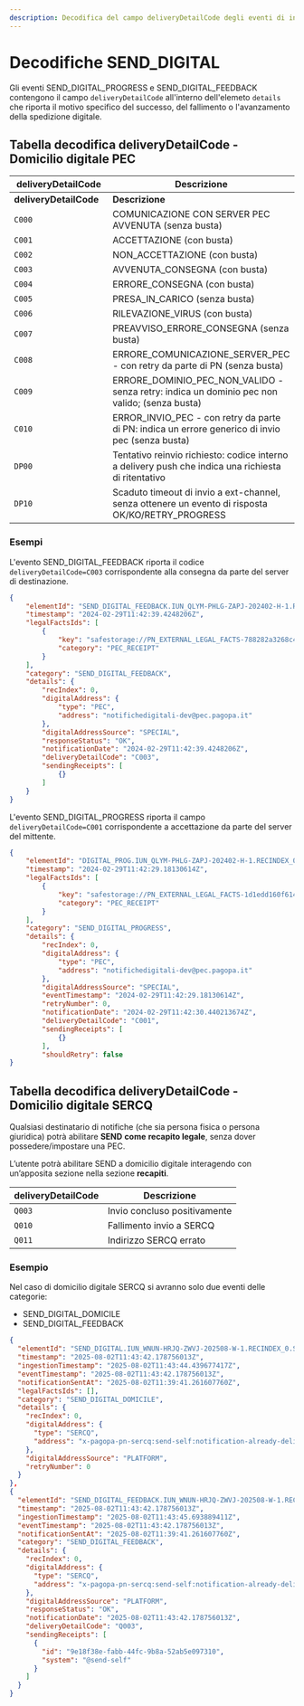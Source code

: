 ```yaml
---
description: Decodifica del campo deliveryDetailCode degli eventi di invio digitale
---
```


# Decodifiche SEND\_DIGITAL

Gli eventi SEND\_DIGITAL\_PROGRESS e SEND\_DIGITAL\_FEEDBACK contengono il campo `deliveryDetailCode` all'interno dell'elemeto `details` che riporta il motivo specifico del successo, del fallimento o l'avanzamento della spedizione digitale.&#x20;

## Tabella decodifica deliveryDetailCode - Domicilio digitale PEC

<table data-header-hidden><thead><tr><th width="232">deliveryDetailCode</th><th>Descrizione</th></tr></thead><tbody><tr><td><strong>deliveryDetailCode</strong></td><td><strong>Descrizione</strong></td></tr><tr><td><code>C000</code></td><td>COMUNICAZIONE CON SERVER PEC AVVENUTA (senza busta)</td></tr><tr><td><code>C001</code></td><td>ACCETTAZIONE (con busta)</td></tr><tr><td><code>C002</code></td><td>NON_ACCETTAZIONE (con busta)</td></tr><tr><td><code>C003</code></td><td>AVVENUTA_CONSEGNA (con busta)</td></tr><tr><td><code>C004</code></td><td>ERRORE_CONSEGNA (con busta)</td></tr><tr><td><code>C005</code></td><td>PRESA_IN_CARICO (senza busta)</td></tr><tr><td><code>C006</code></td><td>RILEVAZIONE_VIRUS (con busta)</td></tr><tr><td><code>C007</code></td><td>PREAVVISO_ERRORE_CONSEGNA (senza busta)</td></tr><tr><td><code>C008</code></td><td>ERRORE_COMUNICAZIONE_SERVER_PEC - con retry da parte di PN (senza busta)</td></tr><tr><td><code>C009</code></td><td>ERRORE_DOMINIO_PEC_NON_VALIDO - senza retry: indica un dominio pec non valido; (senza busta)</td></tr><tr><td><code>C010</code></td><td>ERROR_INVIO_PEC - con retry da parte di PN: indica un errore generico di invio pec (senza busta)</td></tr><tr><td><code>DP00</code></td><td>Tentativo reinvio richiesto: codice interno a delivery push che indica una richiesta di ritentativo</td></tr><tr><td><code>DP10</code></td><td>Scaduto timeout di invio a ext-channel, senza ottenere un evento di risposta OK/KO/RETRY_PROGRESS</td></tr></tbody></table>

### Esempi

L'evento SEND\_DIGITAL\_FEEDBACK riporta il codice `deliveryDetailCode=C003` corrispondente alla consegna da parte del server di destinazione.

```json
{
	"elementId": "SEND_DIGITAL_FEEDBACK.IUN_QLYM-PHLG-ZAPJ-202402-H-1.RECINDEX_0.SOURCE_SPECIAL.REPEAT_false.ATTEMPT_0",
	"timestamp": "2024-02-29T11:42:39.4248206Z",
	"legalFactsIds": [
		{
			"key": "safestorage://PN_EXTERNAL_LEGAL_FACTS-788282a3268c471b9900ea8bfe1aeb4a.xml",
			"category": "PEC_RECEIPT"
		}
	],
	"category": "SEND_DIGITAL_FEEDBACK",
	"details": {
		"recIndex": 0,
		"digitalAddress": {
			"type": "PEC",
			"address": "notifichedigitali-dev@pec.pagopa.it"
		},
		"digitalAddressSource": "SPECIAL",
		"responseStatus": "OK",
		"notificationDate": "2024-02-29T11:42:39.4248206Z",
		"deliveryDetailCode": "C003",
		"sendingReceipts": [
			{}
		]
	}
}
```

L'evento SEND\_DIGITAL\_PROGRESS riporta il campo `deliveryDetailCode=C001` corrispondente a accettazione da parte del server del mittente.

```json
{
	"elementId": "DIGITAL_PROG.IUN_QLYM-PHLG-ZAPJ-202402-H-1.RECINDEX_0.SOURCE_SPECIAL.REPEAT_false.ATTEMPT_0.IDX_1",
	"timestamp": "2024-02-29T11:42:29.18130614Z",
	"legalFactsIds": [
		{
			"key": "safestorage://PN_EXTERNAL_LEGAL_FACTS-1d1edd160f614833899bba9702b61efc.xml",
			"category": "PEC_RECEIPT"
		}
	],
	"category": "SEND_DIGITAL_PROGRESS",
	"details": {
		"recIndex": 0,
		"digitalAddress": {
			"type": "PEC",
			"address": "notifichedigitali-dev@pec.pagopa.it"
		},
		"digitalAddressSource": "SPECIAL",
		"eventTimestamp": "2024-02-29T11:42:29.18130614Z",
		"retryNumber": 0,
		"notificationDate": "2024-02-29T11:42:30.440213674Z",
		"deliveryDetailCode": "C001",
		"sendingReceipts": [
			{}
		],
		"shouldRetry": false
}
```

## Tabella decodifica deliveryDetailCode - Domicilio digitale SERCQ

Qualsiasi destinatario di notifiche (che sia persona fisica o persona giuridica) potrà abilitare **SEND** **come** **recapito legale**, senza dover possedere/impostare una PEC.

L’utente potrà abilitare SEND a domicilio digitale interagendo con un’apposita sezione nella sezione **recapiti**.

| deliveryDetailCode | Descrizione                  |
| ------------------ | ---------------------------- |
| `Q003`             | Invio concluso positivamente |
| `Q010`             | Fallimento invio a SERCQ     |
| `Q011`             | Indirizzo SERCQ errato       |

### Esempio

Nel caso di domicilio digitale SERCQ si avranno solo due eventi delle categorie:

* SEND\_DIGITAL\_DOMICILE
* SEND\_DIGITAL\_FEEDBACK

```json
{
  "elementId": "SEND_DIGITAL.IUN_WNUN-HRJQ-ZWVJ-202508-W-1.RECINDEX_0.SOURCE_PLATFORM.REPEAT_false.ATTEMPT_0",
  "timestamp": "2025-08-02T11:43:42.178756013Z",
  "ingestionTimestamp": "2025-08-02T11:43:44.439677417Z",
  "eventTimestamp": "2025-08-02T11:43:42.178756013Z",
  "notificationSentAt": "2025-08-02T11:39:41.261607760Z",
  "legalFactsIds": [],
  "category": "SEND_DIGITAL_DOMICILE",
  "details": {
    "recIndex": 0,
    "digitalAddress": {
      "type": "SERCQ",
      "address": "x-pagopa-pn-sercq:send-self:notification-already-delivered?timestamp=2025-08-02T11:43:42.178756013Z"
    },
    "digitalAddressSource": "PLATFORM",
    "retryNumber": 0
  }
},
{
  "elementId": "SEND_DIGITAL_FEEDBACK.IUN_WNUN-HRJQ-ZWVJ-202508-W-1.RECINDEX_0.SOURCE_PLATFORM.REPEAT_false.ATTEMPT_0",
  "timestamp": "2025-08-02T11:43:42.178756013Z",
  "ingestionTimestamp": "2025-08-02T11:43:45.693889411Z",
  "eventTimestamp": "2025-08-02T11:43:42.178756013Z",
  "notificationSentAt": "2025-08-02T11:39:41.261607760Z",
  "category": "SEND_DIGITAL_FEEDBACK",
  "details": {
    "recIndex": 0,
    "digitalAddress": {
      "type": "SERCQ",
      "address": "x-pagopa-pn-sercq:send-self:notification-already-delivered?timestamp=2025-08-02T11:43:42.178756013Z"
    },
    "digitalAddressSource": "PLATFORM",
    "responseStatus": "OK",
    "notificationDate": "2025-08-02T11:43:42.178756013Z",
    "deliveryDetailCode": "Q003",
    "sendingReceipts": [
      {
        "id": "9e18f38e-fabb-44fc-9b8a-52ab5e097310",
        "system": "@send-self"
      }
    ]
  }
}
```
